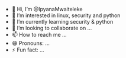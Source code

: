 - 👋 Hi, I’m @IpyanaMwaiteleke
- 👀 I’m interested in linux, security and python
- 🌱 I’m currently learning security & python
- 💞️ I’m looking to collaborate on ...
- 📫 How to reach me ...
- 😄 Pronouns: ...
- ⚡ Fun fact: ...

<!---
IpyanaMwaiteleke/IpyanaMwaiteleke is a ✨ special ✨ repository because its `README.md` (this file) appears on your GitHub profile.
You can click the Preview link to take a look at your changes.
--->
